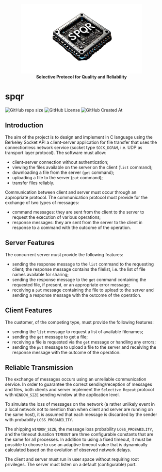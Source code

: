 <p align="center">
    <img src=".github/assets/imgs/spqr-logo-no-bg.png" alt="SPQR" width="400">
    <br>
    <strong>Selective Protocol for Quality and Reliability</strong>
</p>

# spqr

![GitHub repo size](https://img.shields.io/github/repo-size/AntonioBerna/spqr)
![GitHub License](https://img.shields.io/github/license/AntonioBerna/spqr)
![GitHub Created At](https://img.shields.io/github/created-at/antonioberna/spqr)

## Introduction

The aim of the project is to design and implement in C language using the Berkeley Socket API a client-server application for file transfer that uses the connectionless network service (socket type `SOCK_DGRAM`, i.e. UDP as transport layer protocol). The software must allow:

- client-server connection without authentication;
- viewing the files available on the server on the client (`list` command);
- downloading a file from the server (`get` command);
- uploading a file to the server (`put` command);
- transfer files reliably.

Communication between client and server must occur through an appropriate protocol. The communication protocol must provide for the exchange of two types of messages:

- command messages: they are sent from the client to the server to request the execution of various operations;
- response messages: they are sent from the server to the client in response to a command with the outcome of the operation.

## Server Features

The concurrent server must provide the following features:

- sending the response message to the `list` command to the requesting client; the response message contains the filelist, i.e. the list of file names available for sharing;
- sending the response message to the `get` command containing the requested file, if present, or an appropriate error message;
- receiving a `put` message containing the file to upload to the server and sending a response message with the outcome of the operation.

## Client Features

The customer, of the competing type, must provide the following features:

- sending the `list` message to request a list of available filenames;
- sending the `get` message to get a file;
- receiving a file is requested via the `get` message or handling any errors;
- sending the `put` message to upload a file to the server and receiving the response message with the outcome of the operation.

## Reliable Transmission

The exchange of messages occurs using an unreliable communication service. In order to guarantee the correct sending/reception of messages and files, both clients and server implement the `Selective Repeat` protocol with `WINDOW_SIZE` sending window at the application level.

To simulate the loss of messages on the network (a rather unlikely event in a local network not to mention than when client and server are running on the same host), it is assumed that each message is discarded by the sender with probability `LOSS_PROBABILITY`.

The shipping `WINDOW_SIZE`, the message loss probability `LOSS_PROBABILITY`, and the timeout duration `TIMEOUT` are three configurable constants that are the same for all processes. In addition to using a fixed timeout, it must be possible to choose to use an adaptive timeout value that is dynamically calculated based on the evolution of observed network delays.

The client and server must run in user space without requiring root privileges. The server must listen on a default (configurable) port.
